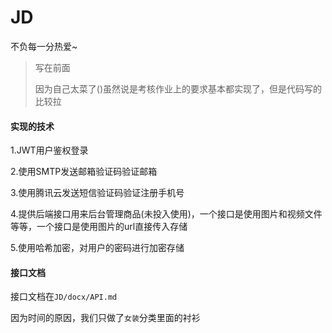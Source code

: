 # JD
不负每一分热爱~



> 写在前面
> 
>因为自己太菜了()虽然说是考核作业上的要求基本都实现了，但是代码写的比较拉


#### 实现的技术

1.JWT用户鉴权登录

2.使用SMTP发送邮箱验证码验证邮箱

3.使用腾讯云发送短信验证码验证注册手机号

4.提供后端接口用来后台管理商品(未投入使用)，一个接口是使用图片和视频文件等等，一个接口是使用图片的url直接传入存储

5.使用哈希加密，对用户的密码进行加密存储



#### 接口文档

接口文档在`JD/docx/API.md`

因为时间的原因，我们只做了`女装`分类里面的衬衫